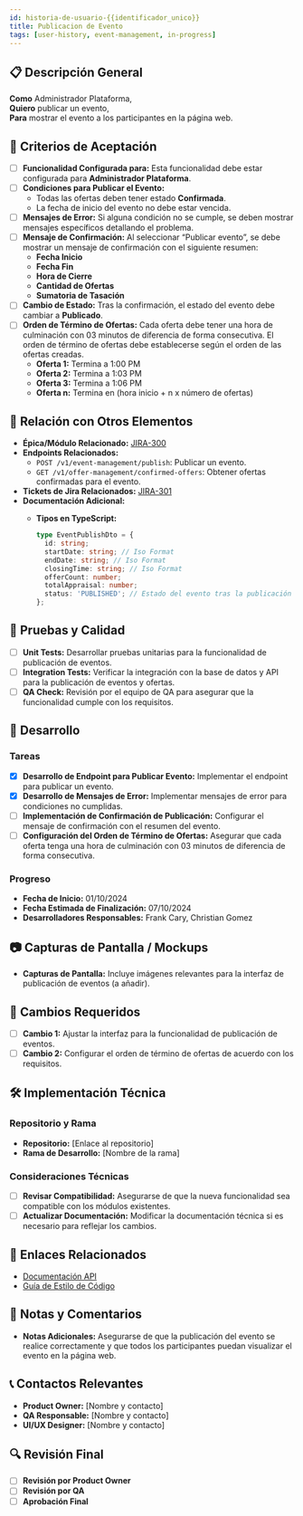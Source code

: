 ```yaml
---
id: historia-de-usuario-{{identificador_unico}}
title: Publicacion de Evento
tags: [user-history, event-management, in-progress]
---
```


## 📋 Descripción General

**Como** Administrador Plataforma,  
**Quiero** publicar un evento,  
**Para** mostrar el evento a los participantes en la página web.

## 🎯 Criterios de Aceptación

- [ ] **Funcionalidad Configurada para:** Esta funcionalidad debe estar configurada para **Administrador Plataforma**.
- [ ] **Condiciones para Publicar el Evento:**
  - Todas las ofertas deben tener estado **Confirmada**.
  - La fecha de inicio del evento no debe estar vencida.
- [ ] **Mensajes de Error:** Si alguna condición no se cumple, se deben mostrar mensajes específicos detallando el problema.
- [ ] **Mensaje de Confirmación:** Al seleccionar “Publicar evento”, se debe mostrar un mensaje de confirmación con el siguiente resumen:
  - **Fecha Inicio**
  - **Fecha Fin**
  - **Hora de Cierre**
  - **Cantidad de Ofertas**
  - **Sumatoria de Tasación**
- [ ] **Cambio de Estado:** Tras la confirmación, el estado del evento debe cambiar a **Publicado**.
- [ ] **Orden de Término de Ofertas:** Cada oferta debe tener una hora de culminación con 03 minutos de diferencia de forma consecutiva. El orden de término de ofertas debe establecerse según el orden de las ofertas creadas.
  - **Oferta 1:** Termina a 1:00 PM
  - **Oferta 2:** Termina a 1:03 PM
  - **Oferta 3:** Termina a 1:06 PM
  - **Oferta n:** Termina en (hora inicio + n x número de ofertas)

## 🔗 Relación con Otros Elementos

- **Épica/Módulo Relacionado:** [JIRA-300](https://novaly-team.atlassian.net/browse/JIRA-300)
- **Endpoints Relacionados:**
  - `POST /v1/event-management/publish`: Publicar un evento.
  - `GET /v1/offer-management/confirmed-offers`: Obtener ofertas confirmadas para el evento.
- **Tickets de Jira Relacionados:** [JIRA-301](https://novaly-team.atlassian.net/browse/JIRA-301)
- **Documentación Adicional:**
  - **Tipos en TypeScript:**

    ```ts
    type EventPublishDto = {
      id: string;
      startDate: string; // Iso Format
      endDate: string; // Iso Format
      closingTime: string; // Iso Format
      offerCount: number;
      totalAppraisal: number;
      status: 'PUBLISHED'; // Estado del evento tras la publicación
    };
    ```

## 🧪 Pruebas y Calidad

- [ ] **Unit Tests:** Desarrollar pruebas unitarias para la funcionalidad de publicación de eventos.
- [ ] **Integration Tests:** Verificar la integración con la base de datos y API para la publicación de eventos y ofertas.
- [ ] **QA Check:** Revisión por el equipo de QA para asegurar que la funcionalidad cumple con los requisitos.

## 🚀 Desarrollo

### Tareas

- [x] **Desarrollo de Endpoint para Publicar Evento:** Implementar el endpoint para publicar un evento.
- [x] **Desarrollo de Mensajes de Error:** Implementar mensajes de error para condiciones no cumplidas.
- [ ] **Implementación de Confirmación de Publicación:** Configurar el mensaje de confirmación con el resumen del evento.
- [ ] **Configuración del Orden de Término de Ofertas:** Asegurar que cada oferta tenga una hora de culminación con 03 minutos de diferencia de forma consecutiva.

### Progreso

- **Fecha de Inicio:** 01/10/2024
- **Fecha Estimada de Finalización:** 07/10/2024
- **Desarrolladores Responsables:** Frank Cary, Christian Gomez

## 📷 Capturas de Pantalla / Mockups

- **Capturas de Pantalla:** Incluye imágenes relevantes para la interfaz de publicación de eventos (a añadir).

## 🔄 Cambios Requeridos

- [ ] **Cambio 1:** Ajustar la interfaz para la funcionalidad de publicación de eventos.
- [ ] **Cambio 2:** Configurar el orden de término de ofertas de acuerdo con los requisitos.

## 🛠️ Implementación Técnica

### Repositorio y Rama

- **Repositorio:** [Enlace al repositorio]
- **Rama de Desarrollo:** [Nombre de la rama]

### Consideraciones Técnicas

- [ ] **Revisar Compatibilidad:** Asegurarse de que la nueva funcionalidad sea compatible con los módulos existentes.
- [ ] **Actualizar Documentación:** Modificar la documentación técnica si es necesario para reflejar los cambios.

## 📂 Enlaces Relacionados

- [Documentación API](https://back.deocasion.mrmisti.com/docs#/)
- [Guía de Estilo de Código]()

## 📑 Notas y Comentarios

- **Notas Adicionales:** Asegurarse de que la publicación del evento se realice correctamente y que todos los participantes puedan visualizar el evento en la página web.

## 📞 Contactos Relevantes

- **Product Owner:** [Nombre y contacto]
- **QA Responsable:** [Nombre y contacto]
- **UI/UX Designer:** [Nombre y contacto]

## 🔍 Revisión Final

- [ ] **Revisión por Product Owner**
- [ ] **Revisión por QA**
- [ ] **Aprobación Final**

